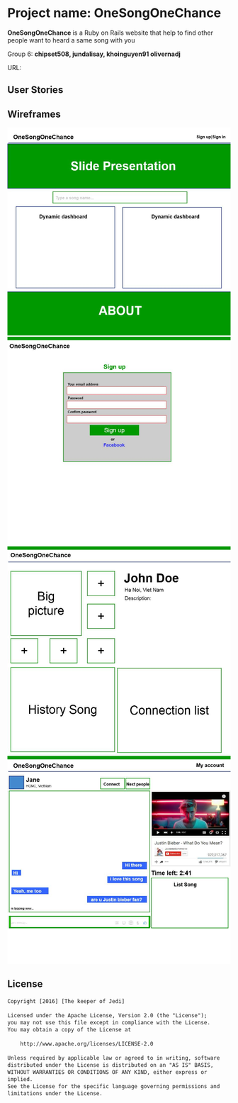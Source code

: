# Project name: OneSongOneChance

**OneSongOneChance** is a Ruby on Rails website that help to find other people want to heard a same song with you

Group 6: **chipset508, jundalisay, khoinguyen91 olivernadj**

URL: 

## User Stories

## Wireframes 
![alt text](/wireframe/homepage.png)
![alt text](/wireframe/signup.png)
![alt text](/wireframe/profile.png)
![alt text](/wireframe/chatwindow.png)

## License

    Copyright [2016] [The keeper of Jedi]

    Licensed under the Apache License, Version 2.0 (the "License");
    you may not use this file except in compliance with the License.
    You may obtain a copy of the License at

        http://www.apache.org/licenses/LICENSE-2.0

    Unless required by applicable law or agreed to in writing, software
    distributed under the License is distributed on an "AS IS" BASIS,
    WITHOUT WARRANTIES OR CONDITIONS OF ANY KIND, either express or implied.
    See the License for the specific language governing permissions and
    limitations under the License.